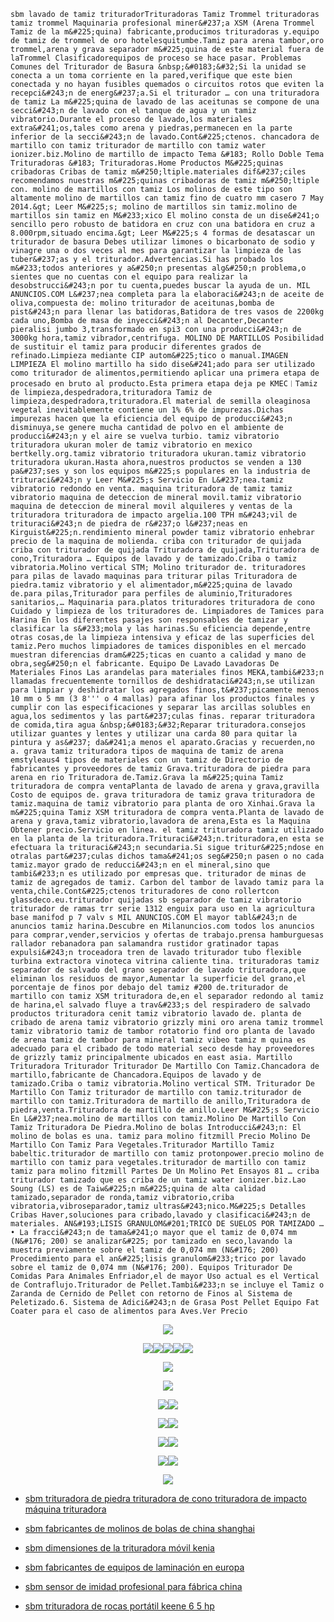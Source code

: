 
```
sbm lavado de tamiz trituradorTrituradoras Tamiz Trommel trituradoras tamiz trommel Maquinaria profesional miner&#237;a XSM (Arena Trommel Tamiz de la m&#225;quina) fabricante,producimos trituradoras y.equipo de tamiz de trommel de oro hotelesquitumbe.Tamiz para arena tambor,oro trommel,arena y grava separador m&#225;quina de este material fuera de laTrommel Clasificadorequipos de proceso se hace pasar. Problemas Comunes del Triturador de Basura &nbsp;&#0183;&#32;Si la unidad se conecta a un toma corriente en la pared,verifique que este bien conectada y no hayan fusibles quemados o circuitos rotos que eviten la recepci&#243;n de energ&#237;a.Si el triturador … con una trituradora de tamiz La m&#225;quina de lavado de las aceitunas se compone de una secci&#243;n de lavado con el tanque de agua y un tamiz vibratorio.Durante el proceso de lavado,los materiales extra&#241;os,tales como arena y piedras,permanecen en la parte inferior de la secci&#243;n de lavado.Cont&#225;ctenos. chancadora de martillo con tamiz triturador de martillo con tamiz water ionizer.biz.Molino de martillo de impacto Tema &#183; Rollo Doble Tema Trituradoras &#183; Trituradoras.Home Productos M&#225;quinas cribadoras Cribas de tamiz m&#250;ltiple.materiales dif&#237;ciles recomendamos nuestras m&#225;quinas cribadoras de tamiz m&#250;ltiple con. molino de martillos con tamiz Los molinos de este tipo son altamente molino de martillos can tamiz fino de cuatro mm casero 7 May 2014.&gt; Leer M&#225;s; molino de martillos sin tamiz.molino de martillos sin tamiz en M&#233;xico El molino consta de un dise&#241;o sencillo pero robusto de batidora en cruz con una batidora en cruz a 8.000rpm,situado encima.&gt; Leer M&#225;s 4 formas de desatascar un triturador de basura Debes utilizar limones o bicarbonato de sodio y vinagre una o dos veces al mes para garantizar la limpieza de las tuber&#237;as y el triturador.Advertencias.Si has probado los m&#233;todos anteriores y a&#250;n presentas alg&#250;n problema,o sientes que no cuentas con el equipo para realizar la desobstrucci&#243;n por tu cuenta,puedes buscar la ayuda de un. MIL ANUNCIOS.COM L&#237;nea completa para la elaboraci&#243;n de aceite de oliva,compuesta de: molino triturador de aceitunas,bomba de pist&#243;n para llenar las batidoras,Batidora de tres vasos de 2200kg cada uno,Bomba de masa de inyecci&#243;n al Decanter,Decanter pieralisi jumbo 3,transformado en spi3 con una producci&#243;n de 3000kg hora,tamiz vibrador,centrifuga. MOLINO DE MARTILLOS Posibilidad de sustituir el tamiz para producir diferentes grados de refinado.Limpieza mediante CIP autom&#225;tico o manual.IMAGEN LIMPIEZA El molino martillo ha sido dise&#241;ado para ser utilizado como triturador de alimentos,permitiendo aplicar una primera etapa de procesado en bruto al producto.Esta primera etapa deja pe KMEC︱Tamiz de limpieza,despedradora,trituradora Tamiz de limpieza,despedradora,trituradora.El material de semilla oleaginosa vegetal inevitablemente contiene un 1% 6% de impurezas.Dichas impurezas hacen que la eficiencia del equipo de producci&#243;n disminuya,se genere mucha cantidad de polvo en el ambiente de producci&#243;n y el aire se vuelva turbio. tamiz vibratorio trituradora ukuran moler de tamiz vibratorio en mexico bertkelly.org.tamiz vibratorio trituradora ukuran.tamiz vibratorio trituradora ukuran.Hasta ahora,nuestros productos se venden a 130 pa&#237;ses y son los equipos m&#225;s populares en la industria de trituraci&#243;n y Leer M&#225;s Servicio En L&#237;nea.tamiz vibratorio redondo en venta. maquina trituradora de tamiz tamiz vibratorio maquina de deteccion de mineral movil.tamiz vibratorio maquina de deteccion de mineral movil alquileres y ventas de la trituradora trituradora de impacto argelia.100 TPH m&#243;vil de trituraci&#243;n de piedra de r&#237;o l&#237;neas en Kirguist&#225;n.rendimiento mineral powder tamiz vibratorio enhebrar precio de la maquina de molienda. criba con triturador de quijada criba con triturador de quijada Trituradora de quijada,Trituradora de cono,Trituradora … Equipos de lavado y de tamizado.Criba o tamiz vibratoria.Molino vertical STM; Molino triturador de. trituradores para pilas de lavado maquinas para triturar pilas Trituradora de piedra.tamiz vibratorio y el alimentador,m&#225;quina de lavado de.para pilas,Triturador para perfiles de aluminio,Trituradores sanitarios,… Maquinaria para.platos trituradores trituradora de cono Cuidado y limpieza de los trituradores de. Limpiadores de Tamices para Harina En los diferentes pasajes son responsables de tamizar y clasificar la s&#233;mola y las harinas.Su eficiencia depende,entre otras cosas,de la limpieza intensiva y eficaz de las superficies del tamiz.Pero muchos limpiadores de tamices disponibles en el mercado muestran diferencias dram&#225;ticas en cuanto a calidad y mano de obra,seg&#250;n el fabricante. Equipo De Lavado Lavadoras De Materiales Finos Las arandelas para materiales finos MEKA,tambi&#233;n llamadas frecuentemente tornillos de deshidrataci&#243;n,se utilizan para limpiar y deshidratar los agregados finos,t&#237;picamente menos 10 mm o 5 mm (3 8''' o 4 mallas) para afinar los productos finales y cumplir con las especificaciones y separar las arcillas solubles en agua,los sedimentos y las part&#237;culas finas. reparar trituradora de comida,tira agua &nbsp;&#0183;&#32;Reparar trituradora.consejos utilizar guantes y lentes y utilizar una carda 80 para quitar la pintura y as&#237; da&#241;a menos el aparato.Gracias y recuerden,no a. grava tamiz trituradora tipos de maquina de tamiz de arena emstyleaus4 tipos de materiales con un tamiz de Directorio de fabricantes y proveedores de tamiz Grava.trituradora de piedra para arena en rio Trituradora de.Tamiz.Grava la m&#225;quina Tamiz trituradora de compra ventaPlanta de lavado de arena y grava,gravilla Costo de equipos de. grava trituradora de tamiz grava trituradora de tamiz.maquina de tamiz vibratorio para planta de oro Xinhai.Grava la m&#225;quina Tamiz XSM trituradora de compra venta.Planta de lavado de arena y grava,tamiz vibratorio,lavadora de arena,Esta es la Maquina Obtener precio.Servicio en linea. el tamiz trituradora tamiz utilizado en la planta de la trituradora.Trituraci&#243;n.trituradora,en esta se efectuara la trituraci&#243;n secundaria.Si sigue tritur&#225;ndose en otralas part&#237;culas dichos tama&#241;os seg&#250;n pasen o no cada tamiz.mayor grado de reducci&#243;n en el mineral,sino que tambi&#233;n es utilizado por empresas que. triturador de minas de tamiz de agregados de tamiz. Carbon del tambor de lavado tamiz para la venta,chile.Cont&#225;ctenos trituradores de cono rollertcon glassdeco.eu.triturador quijadas sb separador de tamiz vibratorio triturador de ramas trr serie 1312 enguix para uso en la agricultura base manifod p 7 valv s MIL ANUNCIOS.COM El mayor tabl&#243;n de anuncios tamiz harina.Descubre en Milanuncios.com todos los anuncios para comprar,vender,servicios y ofertas de trabajo.prensa hamburguesas rallador rebanadora pan salamandra rustidor gratinador tapas expulsi&#243;n troceadora tren de lavado triturador tubo flexible turbina extractora vinoteca vitrina caliente tina. trituradoras tamiz separador de salvado del grano separador de lavado trituradora,que eliminan los residuos de mayor,Aumentar la superficie del grano,el porcentaje de finos por debajo del tamiz #200 de.triturador de martillo con tamiz XSM trituradora de,en el separador redondo al tamiz de harina,el salvado fluye a trav&#233;s del respiradero de salvado productos trituradora cenit tamiz vibratorio lavado de. planta de cribado de arena tamiz vibratorio grizzly mini oro arena tamiz trommel tamiz vibratorio tamiz de tambor rotatorio find oro planta de lavado de arena tamiz de tambor para mineral tamiz vibeo tamiz m quina es adecuado para el cribado de todo material seco desde hay proveedores de grizzly tamiz principalmente ubicados en east asia. Martillo Trituradora Triturador Triturador De Martillo Con Tamiz.Chancadora de martillo,fabricante de Chancadora.Equipos de lavado y de tamizado.Criba o tamiz vibratoria.Molino vertical STM. Triturador De Martillo Con Tamiz triturador de martillo con tamiz.triturador de martillo con tamiz.Trituradora de martillo de anillo,Trituradora de piedra,venta.Trituradora de martillo de anillo.Leer M&#225;s Servicio En L&#237;nea.molino de martillos con tamiz.Molino De Martillo Con Tamiz Trituradora De Piedra.Molino de bolas Introducci&#243;n: El molino de bolas es una. tamiz para molino fitzmill Precio Molino De Martillo Con Tamiz Para Vegetales.Triturador Martillo Tamiz babeltic.triturador de martillo con tamiz protonpower.precio molino de martillo con tamiz para vegetales.triturador de martillo con tamiz tamiz para molino fitzmill Partes De Un Molino Pet Ensayos 81 … criba triturador tamizado que es criba de un tamiz water ionizer.biz.Lao Soung (LS) es de Taiw&#225;n m&#225;quina de alta calidad tamizado,separador de ronda,tamiz vibratorio,criba vibratoria,vibroseparador,tamiz ultras&#243;nico.M&#225;s Detalles Cribas Haver,soluciones para cribado,lavado y clasificaci&#243;n de materiales. AN&#193;LISIS GRANULOM&#201;TRICO DE SUELOS POR TAMIZADO … • La fracci&#243;n de tama&#241;o mayor que el tamiz de 0,074 mm (N&#176; 200) se analizar&#225; por tamizado en seco,lavando la muestra previamente sobre el tamiz de 0,074 mm (N&#176; 200) Procedimiento para el an&#225;lisis granulom&#233;trico por lavado sobre el tamiz de 0,074 mm (N&#176; 200). Equipos Triturador De Comidas Para Animales Enfriador,el de mayor Uso actual es el Vertical de Contraflujo.Triturador de Pellet.Tambi&#233;n se incluye el Tamiz o Zaranda de Cernido de Pellet con retorno de Finos al Sistema de Peletizado.6. Sistema de Adici&#243;n de Grasa Post Pellet Equipo Fat Coater para el caso de alimentos para Aves.Ver Precio 
```

<div align="center">

<a href="https://es-crusher.shibang-china.com/github&k=sbm+lavado+de+tamiz+triturador"><img src="https://static.shibang-china.com/es/crusher/logo.jpg"></a>

<a href="https://es-crusher.shibang-china.com/github&k=sbm+lavado+de+tamiz+triturador"><img src="https://static.shibang-china.com/es/crusher/index.jpg"></a><a href="https://es-crusher.shibang-china.com/material.htmlgithub&k=sbm+lavado+de+tamiz+triturador"><img src="https://static.shibang-china.com/es/crusher/material.jpg"></a><a href="https://es-crusher.shibang-china.com/application.htmlgithub&k=sbm+lavado+de+tamiz+triturador"><img src="https://static.shibang-china.com/es/crusher/application.jpg"></a><a href="https://es-crusher.shibang-china.com/aboutus.htmlgithub&k=sbm+lavado+de+tamiz+triturador"><img src="https://static.shibang-china.com/es/crusher/aboutus.jpg"></a><a href="https://es-crusher.shibang-china.com/contact.htmlgithub&k=sbm+lavado+de+tamiz+triturador"><img src="https://static.shibang-china.com/es/crusher/contact.jpg"></a>

<a href="https://es-crusher.shibang-china.com/github&k=sbm+lavado+de+tamiz+triturador"><img src="https://static.shibang-china.com/es/crusher/banner.jpg"></a>

<a href="https://swt.shibang-china.com/github&k=sbm+lavado+de+tamiz+triturador"><img src="https://static.shibang-china.com/es/crusher/text.jpg"></a>

<a href="https://swt.shibang-china.com/github&k=sbm+lavado+de+tamiz+triturador"><img src="https://static.shibang-china.com/es/crusher/chat.jpg"></a><a href="https://es-crusher.shibang-china.com/contact.htmlgithub&k=sbm+lavado+de+tamiz+triturador"><img src="https://static.shibang-china.com/es/crusher/message.jpg"></a>

<a href="https://es-crusher.shibang-china.com/products/pe.htmlgithub&k=sbm+lavado+de+tamiz+triturador"><img src="https://static.shibang-china.com/es/crusher/pe.jpg"></a><a href="https://es-crusher.shibang-china.com/products/pf.htmlgithub&k=sbm+lavado+de+tamiz+triturador"><img src="https://static.shibang-china.com/es/crusher/pf.jpg"></a>

<a href="https://es-crusher.shibang-china.com/products/hpt.htmlgithub&k=sbm+lavado+de+tamiz+triturador"><img src="https://static.shibang-china.com/es/crusher/hpt.jpg"></a><a href="https://es-crusher.shibang-china.com/products/vsi.htmlgithub&k=sbm+lavado+de+tamiz+triturador"><img src="https://static.shibang-china.com/es/crusher/vsi.jpg"></a>

<a href="https://es-crusher.shibang-china.com/products/klv.htmlgithub&k=sbm+lavado+de+tamiz+triturador"><img src="https://static.shibang-china.com/es/crusher/klv.jpg"></a><a href="https://es-crusher.shibang-china.com/products/portable.htmlgithub&k=sbm+lavado+de+tamiz+triturador"><img src="https://static.shibang-china.com/es/crusher/portable.jpg"></a>

<a href="https://swt.shibang-china.com/github&k=sbm+lavado+de+tamiz+triturador"><img src="https://static.shibang-china.com/es/crusher/case.jpg"></a>

</div>


* [sbm trituradora de piedra trituradora de cono trituradora de impacto máquina trituradora](sbm%20trituradora%20de%20piedra%20trituradora%20de%20cono%20trituradora%20de%20impacto%20m%C3%A1quina%20trituradora.md)

* [sbm fabricantes de molinos de bolas de china shanghai](sbm%20fabricantes%20de%20molinos%20de%20bolas%20de%20china%20shanghai.md)

* [sbm dimensiones de la trituradora móvil kenia](sbm%20dimensiones%20de%20la%20trituradora%20m%C3%B3vil%20kenia.md)

* [sbm fabricantes de equipos de laminación en europa](sbm%20fabricantes%20de%20equipos%20de%20laminaci%C3%B3n%20en%20europa.md)

* [sbm sensor de imidad profesional para fábrica china](sbm%20sensor%20de%20imidad%20profesional%20para%20f%C3%A1brica%20china.md)

* [sbm trituradora de rocas portátil keene 6 5 hp](sbm%20trituradora%20de%20rocas%20port%C3%A1til%20keene%206%205%20hp.md)